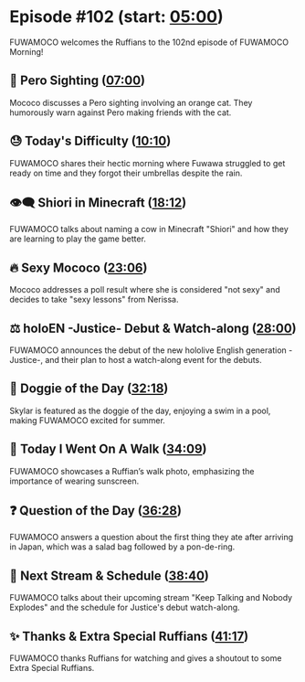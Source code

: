 # Episode #102 (start: [05:00](https://youtu.be/JxkXIozpz80?t=05m00s))

FUWAMOCO welcomes the Ruffians to the 102nd episode of FUWAMOCO Morning!

## 👀 Pero Sighting ([07:00](https://youtu.be/JxkXIozpz80?t=07m00s))

Mococo discusses a Pero sighting involving an orange cat. They humorously warn against Pero making friends with the cat.

## 😓 Today's Difficulty ([10:10](https://youtu.be/JxkXIozpz80?t=10m10s))

FUWAMOCO shares their hectic morning where Fuwawa struggled to get ready on time and they forgot their umbrellas despite the rain.

## 👁‍🗨 Shiori in Minecraft ([18:12](https://youtu.be/JxkXIozpz80?t=18m12s))

FUWAMOCO talks about naming a cow in Minecraft "Shiori" and how they are learning to play the game better.

## 🔥 Sexy Mococo ([23:06](https://youtu.be/JxkXIozpz80?t=23m06s))

Mococo addresses a poll result where she is considered "not sexy" and decides to take "sexy lessons" from Nerissa.

## ⚖️ holoEN -Justice- Debut & Watch-along ([28:00](https://youtu.be/JxkXIozpz80?t=28m00s))

FUWAMOCO announces the debut of the new hololive English generation -Justice-, and their plan to host a watch-along event for the debuts.

## 🐶 Doggie of the Day ([32:18](https://youtu.be/JxkXIozpz80?t=32m18s))

Skylar is featured as the doggie of the day, enjoying a swim in a pool, making FUWAMOCO excited for summer.

## 🚶 Today I Went On A Walk ([34:09](https://youtu.be/JxkXIozpz80?t=34m09s))

FUWAMOCO showcases a Ruffian’s walk photo, emphasizing the importance of wearing sunscreen.

## ❓ Question of the Day ([36:28](https://youtu.be/JxkXIozpz80?t=36m28s))

FUWAMOCO answers a question about the first thing they ate after arriving in Japan, which was a salad bag followed by a pon-de-ring.

## 📅 Next Stream & Schedule ([38:40](https://youtu.be/JxkXIozpz80?t=38m40s))

FUWAMOCO talks about their upcoming stream "Keep Talking and Nobody Explodes" and the schedule for Justice's debut watch-along.

## ✨ Thanks & Extra Special Ruffians ([41:17](https://youtu.be/JxkXIozpz80?t=41m17s))

FUWAMOCO thanks Ruffians for watching and gives a shoutout to some Extra Special Ruffians.
